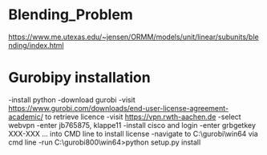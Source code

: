 # Blending_Problem
https://www.me.utexas.edu/~jensen/ORMM/models/unit/linear/subunits/blending/index.html

# Gurobipy installation 
-install python
-download gurobi
-visit https://www.gurobi.com/downloads/end-user-license-agreement-academic/ to retrieve licence
-visit https://vpn.rwth-aachen.de
-select webvpn
-enter jb765875, klappe11
-install cisco and login
-enter grbgetkey XXX-XXX ... into CMD line to install license
-navigate to C:\gurobi\win64 via cmd line
-run C:\gurobi800\win64>python setup.py install
